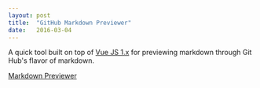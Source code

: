 ```yaml
---
layout: post
title:  "GitHub Markdown Previewer"
date:   2016-03-04
---
```

A quick tool built on top of [Vue JS 1.x](https://vuejs.org/) for previewing markdown through Git Hub's flavor of markdown.

<a href="{{ 'markdown/' | prepend: site.baseurl }}">Markdown Previewer</a>
